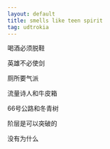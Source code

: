 ```yaml
---
layout: default
title: smells like teen spirit
tag: udtrokia
---
```


喝酒必须脱鞋

英雄不必使剑

厕所要气派

流量诗人和牛皮箱

66号公路和冬青树

阶层是可以突破的

没有为什么
